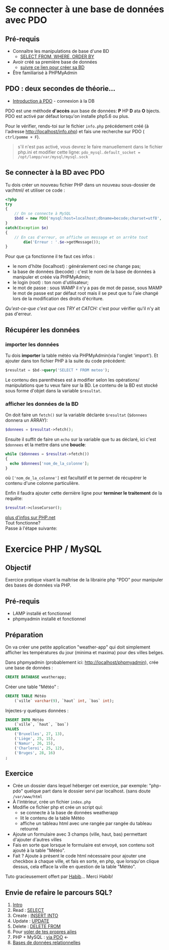 # Se connecter à une base de données avec PDO

## Pré-requis

- Connaître les manipulations de base d'une BD
  - [SELECT FROM, WHERE, ORDER BY](https://github.com/becodeorg/BXLCentral/blob/master/Parcours/MySQL/1.select.md)
- Avoir créé sa première base de données
  - [suivre ce lien pour créer sa BD](https://github.com/becodeorg/BeCode/wiki/Installer-LAMP-sur-Ubuntu)
- Être familiarisé à PHPMyAdmin

## PDO : deux secondes de théorie...

- [Introduction à PDO](https://docs.google.com/presentation/d/14-5BGNJyuILB2kfYlxzsaFDRNA8zCrot9DbYVVNo3X4/edit?usp=sharing) - connexion à la DB

PDO est une méthode **d'accès** aux base de données: **P** HP **D** ata **O** bjects.  
PDO est activé par défaut lorsqu'on installe php5.6 ou plus.

Pour le vérifier, rends-toi sur le fichier `info.php` précédement créé (à l'adresse [http://localhost/info.php](http://localhost/info.php)) et fais une recherche sur PDO ( `ctrl/pomme + F`).

> s'il n'est pas activé, vous devrez le faire manuellement dans le fichier php.ini et modifier cette ligne:
> `pdo_mysql.default_socket = /opt/lampp/var/mysql/mysql.sock`

## Se connecter à la BD avec PDO

Tu dois créer un nouveau fichier PHP dans un nouveau sous-dossier de var/html/
et utiliser ce code :

```php
<?php
try
{
	// On se connecte à MySQL
	$bdd = new PDO('mysql:host=localhost;dbname=becode;charset=utf8', 'root', 'MOTDEPASSE');
}
catch(Exception $e)
{
	// En cas d'erreur, on affiche un message et on arrête tout
        die('Erreur : '.$e->getMessage());
}
```

Pour que ça fonctionne il te faut ces infos :

- le nom d'hôte (localhost) : généralement ceci ne change pas;
- la base de données (becode) : c'est le nom de la base de données à manipuler et créée via PHPMyAdmin;
- le login (root) : ton nom d'utilisateur;
- le mot de passe : sous WAMP il n'y a pas de mot de passe, sous MAMP le mot de passe est par défaut root mais il se peut que tu l'aie changé lors de la modification des droits d'écriture.

_Qu'est-ce-que c'est que ces TRY et CATCH:_ c'est pour vérifier qu'il n'y ait pas d'erreur.

## Récupérer les données

### importer les données

Tu dois **importer** la table météo via PHPMyAdmin(via l'onglet 'import').
Et ajouter dans ton fichier PHP à la suite du code précédent:

```sql
$resultat = $bd->query('SELECT * FROM meteo');
```

Le contenu des parenthèses est à modifier selon les opérations/ manipulations que tu veux faire sur la BD. Le contenu de la BD est stocké sous forme d'objet dans la variable `$resultat`.

### afficher les données de la BD

On doit faire un `fetch()` sur la variable déclarée `$resultat` (`$donnees` donnera un ARRAY):

```php
$donnees = $resultat->fetch();
```

Ensuite il suffit de faire un `echo` sur la variable que tu as déclaré, ici c'est `$donnees` et la mettre dans une **boucle**:

```php
while ($donnees = $resultat->fetch())
{
  echo $donnees['nom_de_la_colonne'];
}
```

où `['nom_de_la_colonne']` est facultatif et te permet de récupérer le contenu d'une colonne particulière.

Enfin il faudra ajouter cette dernière ligne pour **terminer le traitement** de la requête:

```php
$resultat->closeCursor();
```

[plus d'infos sur PHP.net](http://php.net/manual/fr/book.pdo.php)  
Tout fonctionne?  
Passe à l'étape suivante:

# Exercice PHP / MySQL

## Objectif

Exercice pratique visant la maîtrise de la librairie php "PDO" pour manipuler des bases de données via PHP.

## Pré-requis

- LAMP installé et fonctionnel
- phpmyadmin installé et fonctionnel

## Préparation

On va créer une petite application "weather-app" qui doit simplement afficher les températures du jour (minima et maxima) pour des villes belges.

Dans phpmyadmin (probablement ici: [http://localhost/phpmyadmin](http://localhost/phpmyadmin)), crée une base de données :

```sql
CREATE DATABASE weatherapp;
```

Créer une table "Météo" :

```sql
CREATE TABLE Météo
    (`ville` varchar(9), `haut` int, `bas` int);
```

Injectes-y quelques données :

```sql
INSERT INTO Météo
    (`ville`, `haut`, `bas`)
VALUES
    ('Bruxelles', 27, 13),
    ('Liège', 25, 15),
    ('Namur', 26, 15),
    ('Charleroi', 25, 12),
    ('Bruges', 28, 16)
;
```

## Exercice

- Crée un dossier dans lequel héberger cet exercice, par exemple: "php-pdo" quelque part dans le dossier servi par localhost. (sans doute `/var/www/html`
- À l'intérieur, crée un fichier `index.php`
- Modifie ce fichier php et crée un script qui:
  - se connecte à la base de données weatherapp
  - lit le contenu de la table Météo
  - affiche un tableau html avec une rangée par rangée du tableau retourné
- Ajoute un formulaire avec 3 champs (ville, haut, bas) permettant d'ajouter d'autres villes
- Fais en sorte que lorsque le formulaire est envoyé, son contenu soit ajouté à la table "Météo".
- Fait ? Ajoute à présent le code html nécessaire pour ajouter une checkbox à chaque ville, et fais en sorte, en php, que lorsqu'on clique dessus, cela efface la ville en question de la table "Météo".

Tuto gracieusement offert par [Habib](https://github.com/ModjoInc)... Merci Habib!

## Envie de refaire le parcours SQL?

1. [Intro](./intro.md)
1. Read : [SELECT](./1.select.md)
1. Create : [INSERT INTO](./2.insert.md)
1. Update : [UPDATE](./3.update.md)
1. Delete : [DELETE FROM](./4.delete.md)
1. Pour [voler de tes propres ailes](./5.moveon.md)
1. PHP + MySQL : [via PDO](./6.pdo.md) ←
1. [Bases de données relationnelles](./7.relational-db.md)
